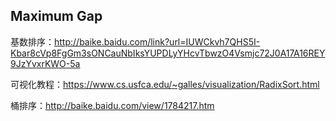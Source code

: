 Maximum Gap
-----------

基数排序：<http://baike.baidu.com/link?url=IUWCkvh7QHS5I-Kbar8cVp8FgGm3sONCauNbIksYUPDLyYHcvTbwzO4Vsmjc72J0A17A16REY9JzYvxrKWO-5a>

可视化教程：<https://www.cs.usfca.edu/~galles/visualization/RadixSort.html>

桶排序：<http://baike.baidu.com/view/1784217.htm>


